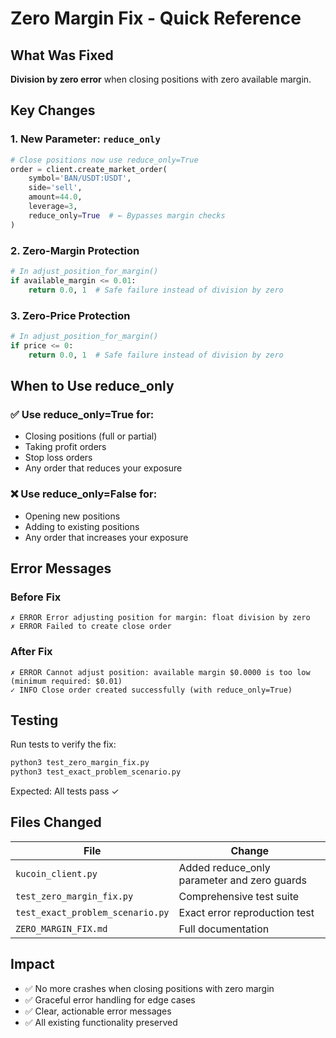 # Zero Margin Fix - Quick Reference

## What Was Fixed
**Division by zero error** when closing positions with zero available margin.

## Key Changes

### 1. New Parameter: `reduce_only`
```python
# Close positions now use reduce_only=True
order = client.create_market_order(
    symbol='BAN/USDT:USDT',
    side='sell',
    amount=44.0,
    leverage=3,
    reduce_only=True  # ← Bypasses margin checks
)
```

### 2. Zero-Margin Protection
```python
# In adjust_position_for_margin()
if available_margin <= 0.01:
    return 0.0, 1  # Safe failure instead of division by zero
```

### 3. Zero-Price Protection
```python
# In adjust_position_for_margin()
if price <= 0:
    return 0.0, 1  # Safe failure instead of division by zero
```

## When to Use reduce_only

### ✅ Use reduce_only=True for:
- Closing positions (full or partial)
- Taking profit orders
- Stop loss orders
- Any order that reduces your exposure

### ❌ Use reduce_only=False for:
- Opening new positions
- Adding to existing positions
- Any order that increases your exposure

## Error Messages

### Before Fix
```
✗ ERROR Error adjusting position for margin: float division by zero
✗ ERROR Failed to create close order
```

### After Fix
```
✗ ERROR Cannot adjust position: available margin $0.0000 is too low (minimum required: $0.01)
✓ INFO Close order created successfully (with reduce_only=True)
```

## Testing

Run tests to verify the fix:
```bash
python3 test_zero_margin_fix.py
python3 test_exact_problem_scenario.py
```

Expected: All tests pass ✓

## Files Changed

| File | Change |
|------|--------|
| `kucoin_client.py` | Added reduce_only parameter and zero guards |
| `test_zero_margin_fix.py` | Comprehensive test suite |
| `test_exact_problem_scenario.py` | Exact error reproduction test |
| `ZERO_MARGIN_FIX.md` | Full documentation |

## Impact

- ✅ No more crashes when closing positions with zero margin
- ✅ Graceful error handling for edge cases
- ✅ Clear, actionable error messages
- ✅ All existing functionality preserved
